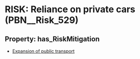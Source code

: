 # RISK: __Reliance on private cars__ (PBN__Risk_529)

## Property: has_RiskMitigation

* [Expansion of public transport](PBN__RiskMitigation_741)

